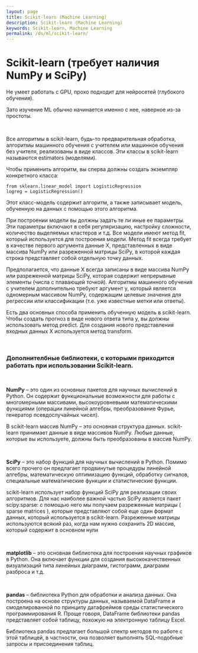 ```yaml
---
layout: page
title: Scikit-learn (Machine Learning)
description: Scikit-learn (Machine Learning)
keywords: Scikit-learn, Machine Learning
permalink: /ds/ml/scikit-learn/
---
```


# Scikit-learn (требует наличия NumPy и SciPy)

Не умеет работать с GPU, прохо подходит для нейросетей (глубокого обучения).

Зато изучение ML обычно начинается именно с нее, наверное из-за простоты.

<br/>

Все алгоритмы в scikit-learn, будь-то предварительная обработка, алгоритмы машинного обучения с учителем или машинное обучения без учителя, реализованы в виде классов. Эти классы в scikit-learn называются estimators (моделями).

Чтобы применить алгоритм, вы сперва должны создать экземпляр конкретного класса:

```
from sklearn.linear_model import LogisticRegression
logreg = LogisticRegression()
```

Этот класс-модель содержит алгоритм, а также записывает модель, обученную на данных с помощью этого алгоритма.

При построении модели вы должны задать те ли иные ее параметры. Эти параметры включают в себя регуляризацию, настройку сложности, количество выделяемых кластеров и т.д. Все модели имеют метод fit, который используется для построения модели. Метод fit всегда требует в качестве первого аргумента данные X, представленных в виде массива NumPy или разреженной матрицы SciPy, в которой каждая строка представляет собой отдельную точку данных.

Предполагается, что данные Х всегда записаны в виде массива NumPy или разреженной матрицы SciPy, которая содержит непрерывные элементы (числа с плавающей точкой). Алгоритмы машинного обучения с учителем дополнительно требуют аргумент y, который является одномерным массивом NumPy, содержащим целевые значения для регрессии или классификации (т.е. уже известные метки или ответы).

Есть два основных способа применить обученную модель в scikit-learn. Чтобы создать прогноз в виде нового ответа типа у, вы должны использовать метод predict. Для создания нового представления входных данных X используется метод transform.

<br/>

### Дополнителбные библиотеки, с которыми приходится работать при использовании Scikit-learn.

<br/>

**NumPy** – это один из основных пакетов для научных вычислений в Python. Он содержит функциональные возможности для работы с многомерными массивами, высокоуровневыми математическими функциями (операции линейной алгебры, преобразование Фурье, генератор псевдослучайных чисел).

В scikit-learn массив NumPy – это основная структура данных. scikit-learn принимает данные в виде массивов NumPy. Любые данные, которые вы используете, должны быть преобразованы в массив NumPy.

<br/>

**SciPy** – это набор функций для научных вычислений в Python. Помимо всего прочего он предлагает продвинутые процедуры линейной алгебры, математическую оптимизацию функций, обработку сигналов, специальные математические функции и статистические функции.

scikit-learn использует набор функций SciPy для реализации своих алгоритмов. Для нас наиболее важной частью SciPy является пакет scipy.sparse: с помощью него мы получаем разреженные матрицы ( sparse matrices ), которые представляют собой еще один формат данных, который используется в scikit-learn. Разреженные матрицы используются всякий раз, когда нам нужно сохранить 2D массив, который содержит в основном нули

<br/>

**matplotlib** – это основная библиотека для построения научных графиков
в Python. Она включает функции для создания высококачественных визуализаций типа линейных диаграмм, гистограмм, диаграмм разброса и т.д.

<br/>

**pandas** – библиотека Python для обработки и анализа данных. Она построена на основе структуры данных, называемой DataFrame и смоделированной по принципу датафреймов среды статистического программирования R. Проще говоря, DataFrame библиотеки pandas представляет собой таблицу, похожую на электронную таблицу Excel.

Библиотека pandas предлагает большой спектр методов по работе с этой таблицей, в частности, она позволяет выполнять SQL-подобные запросы и присоединения таблиц.
